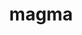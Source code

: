 ---
title: "magma"
layout: cache
categories: [package, v0.20.3]
meta: {"versions": ["2.7.1"], "compilers": ["gcc@=11.1.0", "gcc@=11.4.0"], "oss": ["ubuntu20.04", "ubuntu22.04"], "platforms": ["linux"], "targets": ["ppc64le", "x86_64_v3"], "stacks": ["e4s", "e4s-power", "ml-linux-x86_64-cuda", "root"], "num_specs": 5, "num_specs_by_stack": {"root": 5, "e4s-power": 1, "e4s": 3, "ml-linux-x86_64-cuda": 1}}
spec_details: [{"hash": "otew27n56xcn7wmksxr6mik7vgkvihnv", "compiler": "gcc@=11.1.0", "versions": ["2.7.1"], "os": "ubuntu20.04", "platform": "linux", "target": "ppc64le", "variants": ["build_system=cmake", "build_type=Release", "+cuda", "cuda_arch=70", "+fortran", "generator=make", "~ipo", "~rocm", "+shared"], "stacks": ["root", "e4s-power"], "size": "-", "tarball": "https://binaries.spack.io/releases/v0.20.3/build_cache/linux-ubuntu20.04-ppc64le/gcc-11.1.0/magma-2.7.1/linux-ubuntu20.04-ppc64le-gcc-11.1.0-magma-2.7.1-otew27n56xcn7wmksxr6mik7vgkvihnv.spack"}, {"hash": "ery4tw2oayn27x64p7b2k4zcxtqdtrx2", "compiler": "gcc@=11.1.0", "versions": ["2.7.1"], "os": "ubuntu20.04", "platform": "linux", "target": "x86_64_v3", "variants": ["build_system=cmake", "build_type=Release", "+cuda", "cuda_arch=80", "+fortran", "generator=make", "~ipo", "~rocm", "+shared"], "stacks": ["e4s", "root"], "size": "-", "tarball": "https://binaries.spack.io/releases/v0.20.3/build_cache/linux-ubuntu20.04-x86_64_v3/gcc-11.1.0/magma-2.7.1/linux-ubuntu20.04-x86_64_v3-gcc-11.1.0-magma-2.7.1-ery4tw2oayn27x64p7b2k4zcxtqdtrx2.spack"}, {"hash": "7xjymw7vtukiw5a62nlhdto3zp2qbtkp", "compiler": "gcc@=11.1.0", "versions": ["2.7.1"], "os": "ubuntu20.04", "platform": "linux", "target": "x86_64_v3", "variants": ["amdgpu_target=gfx90a", "build_system=cmake", "build_type=Release", "~cuda", "+fortran", "generator=make", "~ipo", "+rocm", "+shared"], "stacks": ["e4s", "root"], "size": "-", "tarball": "https://binaries.spack.io/releases/v0.20.3/build_cache/linux-ubuntu20.04-x86_64_v3/gcc-11.1.0/magma-2.7.1/linux-ubuntu20.04-x86_64_v3-gcc-11.1.0-magma-2.7.1-7xjymw7vtukiw5a62nlhdto3zp2qbtkp.spack"}, {"hash": "pxaicbps522jmw6d2hamlbumbluuh6kx", "compiler": "gcc@=11.1.0", "versions": ["2.7.1"], "os": "ubuntu20.04", "platform": "linux", "target": "x86_64_v3", "variants": ["build_system=cmake", "build_type=Release", "+cuda", "cuda_arch=80", "+fortran", "generator=make", "~ipo", "~rocm", "+shared"], "stacks": ["e4s", "root"], "size": "-", "tarball": "https://binaries.spack.io/releases/v0.20.3/build_cache/linux-ubuntu20.04-x86_64_v3/gcc-11.1.0/magma-2.7.1/linux-ubuntu20.04-x86_64_v3-gcc-11.1.0-magma-2.7.1-pxaicbps522jmw6d2hamlbumbluuh6kx.spack"}, {"hash": "d34xnwhzldkcohnkxtcgyw5ptztucmcu", "compiler": "gcc@=11.4.0", "versions": ["2.7.1"], "os": "ubuntu22.04", "platform": "linux", "target": "x86_64_v3", "variants": ["build_system=cmake", "build_type=Release", "+cuda", "cuda_arch=80", "+fortran", "generator=make", "~ipo", "~rocm", "+shared"], "stacks": ["root", "ml-linux-x86_64-cuda"], "size": "-", "tarball": "https://binaries.spack.io/releases/v0.20.3/build_cache/linux-ubuntu22.04-x86_64_v3/gcc-11.4.0/magma-2.7.1/linux-ubuntu22.04-x86_64_v3-gcc-11.4.0-magma-2.7.1-d34xnwhzldkcohnkxtcgyw5ptztucmcu.spack"}]
---